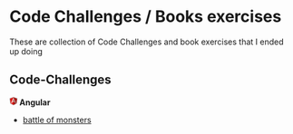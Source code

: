 # Code Challenges / Books exercises
These are collection of Code Challenges and book exercises that I ended up doing

## Code-Challenges

**<img src="./interviews/angular/angular.svg" height="15"></img> Angular**
* [battle of monsters](interviews/angular/battle-of-monsters/)